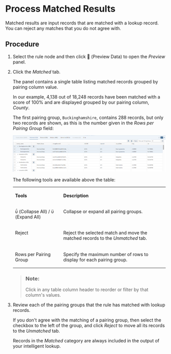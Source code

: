 <!-- loiof3d98b149b094592a0840a4e951f1426 -->

<link rel="stylesheet" type="text/css" href="css/sap-icons.css"/>

# Process Matched Results

Matched results are input records that are matched with a lookup record. You can reject any matches that you do not agree with.



## Procedure

1.  Select the rule node and then click <span class="FPA-icons"></span> \(Preview Data\) to open the *Preview* panel.

2.  Click the *Matched* tab.

    The panel contains a single table listing matched records grouped by pairing column value.

    In our example, 4,138 out of 18,248 records have been matched with a score of 100% and are displayed grouped by our pairing column, *County*.

    The first pairing group, `Buckinghamshire`, contains 288 records, but only two records are shown, as this is the number given in the *Rows per Pairing Group* field:

    ![](images/IL_Results_-_Matched_f8f9d9a.png)

    The following tools are available above the table:


    <table>
    <tr>
    <th valign="top">

    Tools
    
    </th>
    <th valign="top">

    Description
    
    </th>
    </tr>
    <tr>
    <td valign="top">
    
    <span class="SAP-icons"></span> \(Collapse All\) / <span class="SAP-icons"></span> \(Expand All\)
    
    </td>
    <td valign="top">
    
    Collapse or expand all pairing groups.
    
    </td>
    </tr>
    <tr>
    <td valign="top">
    
    Reject
    
    </td>
    <td valign="top">
    
    Reject the selected match and move the matched records to the *Unmatched* tab.
    
    </td>
    </tr>
    <tr>
    <td valign="top">
    
    Rows per Pairing Group
    
    </td>
    <td valign="top">
    
    Specify the maximum number of rows to display for each pairing group.
    
    </td>
    </tr>
    </table>
    
    > ### Note:  
    > Click in any table column header to reorder or filter by that column's values.

3.  Review each of the pairing groups that the rule has matched with lookup records.

    If you don't agree with the matching of a pairing group, then select the checkbox to the left of the group, and click *Reject* to move all its records to the *Unmatched* tab.

    Records in the *Matched* category are always included in the output of your intelligent lookup.


